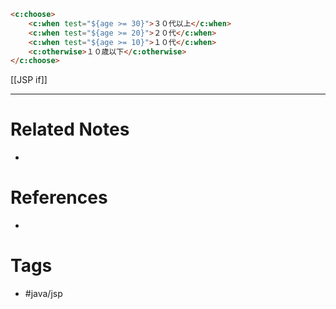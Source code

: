 ```html
<c:choose>  
	<c:when test="${age >= 30}">３０代以上</c:when>  
	<c:when test="${age >= 20}">２０代</c:when>  
	<c:when test="${age >= 10}">１０代</c:when>  
	<c:otherwise>１０歳以下</c:otherwise>  
</c:choose>
```

[[JSP if]]

---
# Related Notes
- 

# References
- 

# Tags
- #java/jsp 